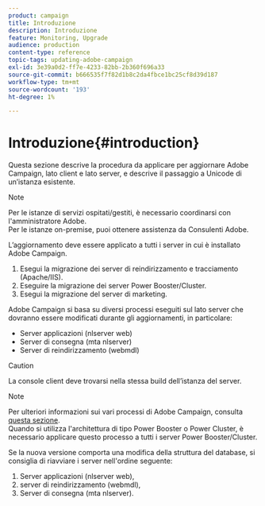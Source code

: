 ```yaml
---
product: campaign
title: Introduzione
description: Introduzione
feature: Monitoring, Upgrade
audience: production
content-type: reference
topic-tags: updating-adobe-campaign
exl-id: 3e39a0d2-ff7e-4233-82bb-2b360f696a33
source-git-commit: b666535f7f82d1b8c2da4fbce1bc25cf8d39d187
workflow-type: tm+mt
source-wordcount: '193'
ht-degree: 1%

---
```


# Introduzione{#introduction}



Questa sezione descrive la procedura da applicare per aggiornare Adobe Campaign, lato client e lato server, e descrive il passaggio a Unicode di un’istanza esistente.

>[!NOTE]
>
>Per le istanze di servizi ospitati/gestiti, è necessario coordinarsi con l&#39;amministratore Adobe.\
>Per le istanze on-premise, puoi ottenere assistenza da Consulenti Adobe.

L’aggiornamento deve essere applicato a tutti i server in cui è installato Adobe Campaign.

1. Esegui la migrazione dei server di reindirizzamento e tracciamento (Apache/IIS).
1. Eseguire la migrazione dei server Power Booster/Cluster.
1. Esegui la migrazione del server di marketing.

Adobe Campaign si basa su diversi processi eseguiti sul lato server che dovranno essere modificati durante gli aggiornamenti, in particolare:

* Server applicazioni (nlserver web)
* Server di consegna (mta nlserver)
* Server di reindirizzamento (webmdl)

>[!CAUTION]
>
>La console client deve trovarsi nella stessa build dell’istanza del server.

>[!NOTE]
>
>Per ulteriori informazioni sui vari processi di Adobe Campaign, consulta [questa sezione](../../installation/using/general-architecture.md#logical-application-layer).\
>Quando si utilizza l&#39;architettura di tipo Power Booster o Power Cluster, è necessario applicare questo processo a tutti i server Power Booster/Cluster.

Se la nuova versione comporta una modifica della struttura del database, si consiglia di riavviare i server nell&#39;ordine seguente:

1. Server applicazioni (nlserver web),
1. server di reindirizzamento (webmdl),
1. Server di consegna (mta nlserver).
